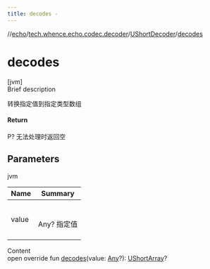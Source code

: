 ```yaml
---
title: decodes -
---
```

//[echo](../../index.md)/[tech.whence.echo.codec.decoder](../index.md)/[UShortDecoder](index.md)/[decodes](decodes.md)



# decodes  
[jvm]  
Brief description  


转换指定值到指定类型数组



#### Return  


P? 无法处理时返回空



## Parameters  
  
jvm  
  
|  Name|  Summary| 
|---|---|
| value| <br><br>Any? 指定值<br><br>
  
  
Content  
open override fun [decodes](decodes.md)(value: [Any](https://kotlinlang.org/api/latest/jvm/stdlib/kotlin/-any/index.html)?): [UShortArray](https://kotlinlang.org/api/latest/jvm/stdlib/kotlin/-u-short-array/index.html)?  



